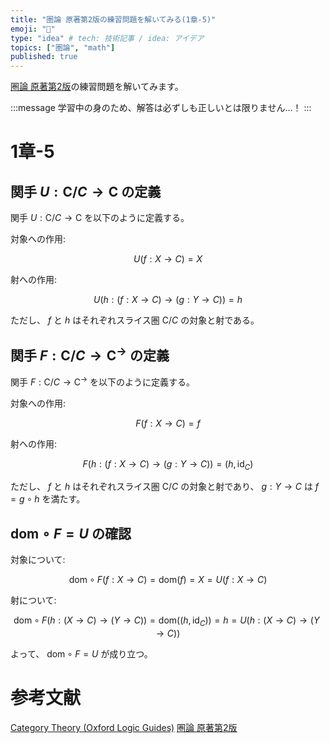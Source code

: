 ```yaml
---
title: "圏論 原著第2版の練習問題を解いてみる(1章-5)"
emoji: "🔄"
type: "idea" # tech: 技術記事 / idea: アイデア
topics: ["圏論", "math"]
published: true
---
```

[圏論 原著第2版](https://amzn.to/40w88Oq)の練習問題を解いてみます。

:::message
学習中の身のため、解答は必ずしも正しいとは限りません…！
:::

# 1章-5

## 関手 $U: \text{C}/C \to \text{C}$ の定義

関手 $U: \text{C}/C \to \text{C}$ を以下のように定義する。

対象への作用:

$$
U(f: X \to C) = X
$$

射への作用:

$$
U(h: (f: X \to C) \to (g: Y \to C)) = h
$$

ただし、 $f$ と $h$ はそれぞれスライス圏 $\text{C}/C$ の対象と射である。

## 関手 $F: \text{C}/C \to \text{C}^\to$ の定義

関手 $F: \text{C}/C \to \text{C}^\to$ を以下のように定義する。

対象への作用:

$$
F(f: X \to C) = f
$$

射への作用:

$$
F(h: (f: X \to C) \to (g: Y \to C)) = (h, \text{id}_C)
$$

ただし、 $f$ と $h$ はそれぞれスライス圏 $\text{C}/C$ の対象と射であり、 $g: Y \to C$ は $f = g \circ h$ を満たす。

## $\text{dom} \circ F = U$ の確認

対象について:

$$
\text{dom} \circ F(f: X \to C) = \text{dom}(f) = X = U(f: X \to C)
$$

射について:

$$
\text{dom} \circ F(h: (X \to C) \to (Y \to C)) = \text{dom}((h, \text{id}_C)) = h = U(h: (X \to C) \to (Y \to C))
$$

よって、 $\text{dom} \circ F = U$ が成り立つ。

# 参考文献
[Category Theory (Oxford Logic Guides)](https://amzn.to/4awkkSJ)
[圏論 原著第2版](https://amzn.to/40w88Oq)